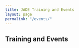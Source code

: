 ```yaml
---
title: JADE Training and Events
layout: page
permalink: "/events/"
---
```


Training and Events
-------------------
